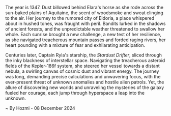 
The year is 1347.  Dust billowed behind Elara's horse as she rode across the sun-baked plains of Aquitaine, the scent of woodsmoke and sweat clinging to the air.  Her journey to the rumored city of Eldoria, a place whispered about in hushed tones, was fraught with peril.  Bandits lurked in the shadows of ancient forests, and the unpredictable weather threatened to swallow her whole.  Each sunrise brought a new challenge, a new test of her resilience, as she navigated treacherous mountain passes and forded raging rivers, her heart pounding with a mixture of fear and exhilarating anticipation.

Centuries later, Captain Ryla's starship, the *Stardust Drifter*, sliced through the inky blackness of interstellar space.  Navigating the treacherous asteroid fields of the Kepler-186f system, she steered her vessel towards a distant nebula, a swirling canvas of cosmic dust and vibrant energy.  The journey was long, demanding precise calculations and unwavering focus, with the ever-present threat of unknown anomalies and hostile alien patrols. Yet, the allure of discovering new worlds and unraveling the mysteries of the galaxy fueled her courage, each jump through hyperspace a leap into the unknown.

~ By Hozmi - 08 December 2024
